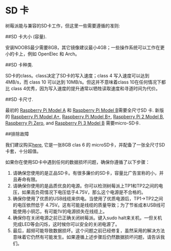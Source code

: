 # SD 卡

树莓派能与兼容的SD卡工作，但这里一些需要遵循的准则:

##SD 卡大小 (容量).

安装NOOBS最少需要8GB，其它镜像建议最小4GB；一些操作系统可以工作在更小的卡上，例如 OpenElec 和 Arch。

##SD 卡种类.

SD卡的class。class决定了SD卡的写入速度；class 4 写入速度可以达到 4MB/s，而 class 10 可以达到 10MB/s。但这并不意味着class 10在任何情况下都比 class 4优秀，因为写入速度的提升通常以牺牲读取速度和寻道时间为代价。

##SD 卡尺寸.

最初的 [Raspberry Pi Model A](https://www.raspberrypi.org/products/model-a/) 和 [Raspberry Pi Model B](https://www.raspberrypi.org/products/model-b/)需要全尺寸SD 卡. 新版的 [Raspberry Pi Model A+](https://www.raspberrypi.org/products/model-a-plus/), [Raspberry Pi Model B+](https://www.raspberrypi.org/products/model-b-plus/), [Raspberry Pi 2 Model B](https://www.raspberrypi.org/products/raspberry-pi-2-model-b/), [Raspberry Pi Zero](https://www.raspberrypi.org/products/pi-zero/), and [Raspberry Pi 3 Model B](https://www.raspberrypi.org/products/raspberry-pi-3-model-b/) 需要micro-SD卡.

##排除故障

我们建议购买[here](https://shop.pimoroni.com/products/noobs-8gb-sd-card), 它是一张8GB clas 6 的 microSD卡，并配备了一张全尺寸SD卡套，十分超值。

如果你在使用SD卡中遇到任何的数据损坏问题，确保你遵循了以下步骤：

1. 请确保您使用的是正品SD卡。有很多廉价的SD卡，容量比广告宣称的小，并且寿命有限。
2. 请确保你使用的是品质优良的电源。你可以检测树莓派上TP1和TP2之间的电压，如果高负荷情况下电压低于4.75V，那么这个电源是不合格的。
3. 确保你使用了优质的USB线缆来供电。当使用了优质电源后，TP1->TP2之间的电压依然低于 4.75V。这有可能是线缆的质量导致；为了节省成本USB线可能使用小铜芯，有可能1V的电源损失在线缆上。
4. 确保你在关闭电源之前已正确关闭树莓派。键入sudo halt来关机，一但关机完成LED等会闪烁，这时候你可以安全的关闭电源了。
5. 最后，超频可能导致数据损坏。这个问题之前已经修复，虽然采用的解决方法意味着它仍然有可能发生。如果遵循上述步骤后仍然数据损坏问题，请告诉我们。
